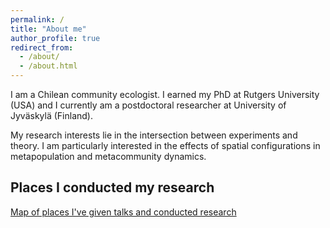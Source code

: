 ```yaml
---
permalink: /
title: "About me"
author_profile: true
redirect_from: 
  - /about/
  - /about.html
---
```


I am a Chilean community ecologist. I earned my PhD at Rutgers University (USA) and I currently am a postdoctoral researcher at University of Jyväskylä (Finland).

My research interests lie in the intersection between experiments and theory. I am particularly interested in the effects of spatial configurations in metapopulation and metacommunity dynamics.

Places I conducted my research
------
[Map of places I've given talks and conducted research](https://parancibia.github.io/talkmap.html)

